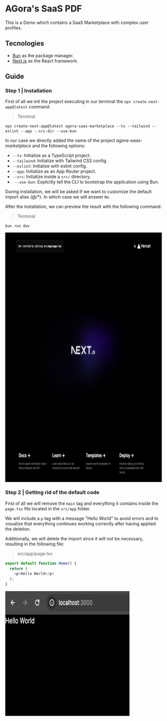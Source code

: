 # AGora's SaaS PDF

This is a Demo which contains a SaaS Marketplace with complex user profiles.

## Tecnologies

- [Bun](https://bun.sh/) as the package manager.
- [Next.js](https://nextjs.org/) as the React framework.

## Guide

### Step 1 | Installation

First of all we init the project executing in our terminal the `npx create-next-app@latest` command:

> Terminal
```console
npx create-next-app@latest agora-saas-marketplace --ts --tailwind --eslint --app --src-dir --use-bun
```

In our case we directly added the name of the project *agora-saas-marketplace* and the following options:

- `--ts`: Initialize as a TypeScript project.
- `--tailwind`:  Initialize with Tailwind CSS config.
- `--eslint`: Initialize with eslint config.
- `--app`: Initialize as an App Router project.
- `--src`:  Initialize inside a `src/` directory.
- ` --use-bun`: Explicitly tell the CLI to bootstrap the application using Bun.

During installation, we will be asked if we want to customize the default import alias (@/*). In which case we will answer `No`.

After the installation, we can preview the result with the following command:

> Terminal
```console
bun run dev
```

<img src="https://raw.githubusercontent.com/Gorachevsky/agora-saas-marketplace/production/media/step_1_default_preview.png" align="center" width="800" height="800" />

### Step 2 | Getting rid of the default code

First of all we will remove the `main` tag and everything it contains inside the `page.tsx` file located in the `src/app` folder. 

We will include a `p` tag with a message "Hello World" to avoid errors and to visualize that everything continues working correctly after having applied the deletion.

Additionally, we will delete the import since it will not be necessary, resulting in the following file:

> src/app/page.tsx
```typescript
export default function Home() {
  return (
    <p>Hello World</p>
  );
}
```

<img src="https://raw.githubusercontent.com/Gorachevsky/agora-saas-marketplace/production/media/step_2_after_clean.png" align="center" width="400" height="400" />
